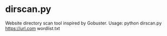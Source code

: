 # dirscan.py
Website directory scan tool inspired by Gobuster.
Usage: python dirscan.py https://url.com wordlist.txt
